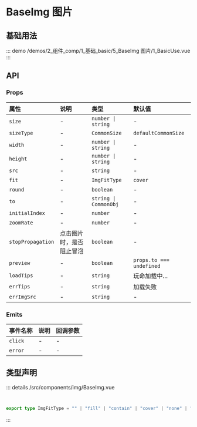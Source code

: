 # BaseImg 图片


## 基础用法
::: demo 
/demos/2_组件_comp/1_基础_basic/5_BaseImg 图片/1_BasicUse.vue
:::



## API 
### Props

|属性|说明|类型|默认值|
|:---|:---|:---|:---|
|`size`|-|`number \| string`|-|
|`sizeType`|-|`CommonSize`|`defaultCommonSize`|
|`width`|-|`number \| string`|-|
|`height`|-|`number \| string`|-|
|`src`|-|`string`|-|
|`fit`|-|`ImgFitType`|`cover`|
|`round`|-|`boolean`|-|
|`to`|-|`string \| CommonObj`|-|
|`initialIndex`|-|`number`|-|
|`zoomRate`|-|`number`|-|
|`stopPropagation`|点击图片时，是否阻止冒泡|`boolean`|-|
|`preview`|-|`boolean`|`props.to === undefined`|
|`loadTips`|-|`string`|玩命加载中…|
|`errTips`|-|`string`|加载失败|
|`errImgSrc`|-|`string`|-|

### Emits

|事件名称|说明|回调参数|
|:---|:---|:---|
|`click`|-|-|
|`error`|-|-|



## 类型声明
::: details
/src/components/img/BaseImg.vue


``` ts


export type ImgFitType = "" | "fill" | "contain" | "cover" | "none" | "scale-down";

```

:::  


